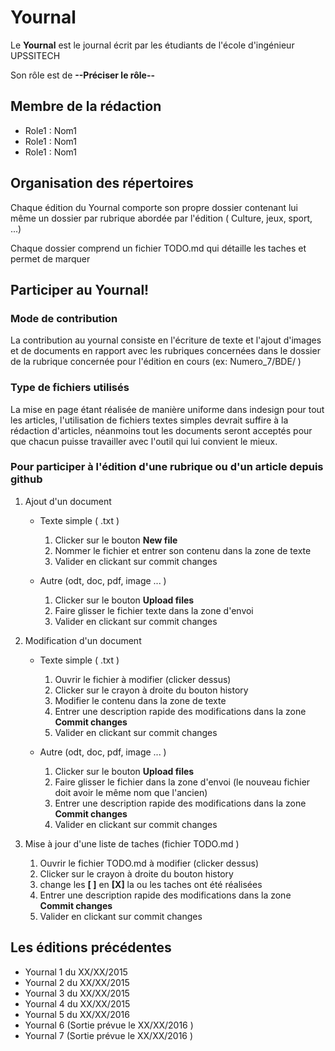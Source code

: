 # Yournal
Le **Yournal** est le journal écrit par les étudiants de l'école d'ingénieur UPSSITECH

Son rôle est de  **--Préciser le rôle--**


## Membre de la rédaction
- Role1 : Nom1
- Role1 : Nom1
- Role1 : Nom1


## Organisation des répertoires
Chaque édition du Yournal comporte son propre dossier contenant lui même un dossier par rubrique abordée par l'édition ( Culture, jeux, sport, ...)

Chaque dossier comprend un fichier TODO.md qui détaille les taches et permet de marquer 


## Participer au Yournal!
### Mode de contribution
La contribution au yournal consiste en l'écriture de texte et l'ajout d'images et de documents en rapport avec les rubriques concernées dans le dossier de la rubrique concernée pour l'édition en cours (ex: Numero_7/BDE/ )


### Type de fichiers utilisés
La mise en page étant réalisée de manière uniforme dans indesign pour tout les articles, l'utilisation de fichiers textes simples devrait suffire à la rédaction d'articles, néanmoins tout les documents seront acceptés pour que chacun puisse travailler avec l'outil qui lui convient le mieux.


### Pour participer à l'édition d'une rubrique ou d'un article depuis github
1. Ajout d'un document
	- Texte simple ( .txt ) 
		1. Clicker sur le bouton **New file**
		2. Nommer le fichier et entrer son contenu dans la zone de texte
		3. Valider en clickant sur commit changes
	
	- Autre (odt, doc, pdf, image ... ) 
		1. Clicker sur le bouton **Upload files**
		2. Faire glisser  le fichier texte dans la zone d'envoi 
		3. Valider en clickant sur commit changes
	

2. Modification d'un document 
	- Texte simple ( .txt ) 
		1. Ouvrir le fichier à modifier (clicker dessus)
		2. Clicker sur le crayon à droite du bouton history
		3. Modifier le contenu dans la zone de texte
		4. Entrer une description rapide des modifications dans la zone **Commit changes**
		5. Valider en clickant sur commit changes
	
	- Autre (odt, doc, pdf, image ... )
		1. Clicker sur le bouton **Upload files**
		2. Faire glisser le fichier dans la zone d'envoi (le nouveau fichier doit avoir le même nom que l'ancien)
		3. Entrer une description rapide des modifications dans la zone **Commit changes**
		4. Valider en clickant sur commit changes
	

3. Mise à jour d'une liste de taches (fichier TODO.md )
	1. Ouvrir le fichier TODO.md à modifier (clicker dessus)
	2. Clicker sur le crayon à droite du bouton history
	3. change les **[ ]** en **[X]** la ou les taches ont été réalisées
	4. Entrer une description rapide des modifications dans la zone **Commit changes**
	5. Valider en clickant sur commit changes


## Les éditions précédentes
- Yournal 1 du XX/XX/2015
- Yournal 2 du XX/XX/2015
- Yournal 3 du XX/XX/2015
- Yournal 4 du XX/XX/2015
- Yournal 5 du XX/XX/2016
- Yournal 6 (Sortie prévue le XX/XX/2016 )
- Yournal 7 (Sortie prévue le XX/XX/2016 )
